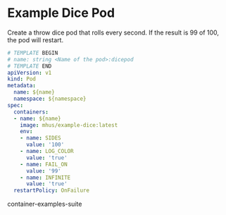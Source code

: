 

# Example Dice Pod

Create a throw dice pod that rolls every second. If the result is 99 of 100, the pod will restart.

```yaml
# TEMPLATE BEGIN
# name: string <Name of the pod>:dicepod
# TEMPLATE END
apiVersion: v1
kind: Pod
metadata:
  name: ${name}
  namespace: ${namespace}
spec:
  containers:
  - name: ${name}
    image: mhus/example-dice:latest
    env:
    - name: SIDES
      value: '100'
    - name: LOG_COLOR
      value: 'true'
    - name: FAIL_ON
      value: '99'
    - name: INFINITE
      value: 'true'
  restartPolicy: OnFailure
```

container-examples-suite